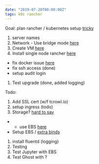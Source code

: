 ```yaml
---
date: "2019-07-28T00:00:00Z"
tags: k8s rancher
---
```

Goal:  plan rancher / kubernetes setup [tricky](https://thenewstack.io/7-key-considerations-for-kubernetes-in-production/)

1. server names
1. Network - Use bridge mode [here]( https://fabianlee.org/2019/04/01/kvm-creating-a-bridged-network-with-netplan-on-ubuntu-bionic/)
1. Create VM [here](https://www.cyberciti.biz/faq/how-to-install-kvm-on-centos-7-rhel-7-headless-server/)
1. Install single node rancher [here](https://rancher.com/docs/rancher/v2.x/en/installation/single-node/single-node-install-external-lb/)
* fix docker issue [here](https://serverfault.com/questions/972551/kvm-guest-and-docker-cannot-connect-to-each-other)
* fix ssh access (done)
* setup audit login
1. Test upgrade (done, added logging)


Todo:
1. Add SSL cert (w/f tcrowl.io)
1. setup ingress (todo)
1. Storage?  [hard to say](https://medium.com/vescloud/kubernetes-storage-performance-comparison-9e993cb27271)
*  - use EBS [here](https://blog.mayadata.io/openebs/running-openebs-on-custom-rancher-cluster)
* Setup EBS / [extra binds](https://rancher.com/docs/rke/latest/en/config-options/services/services-extras/)
1. install fluentd (logging)
1. Testing
1. Test Jupyter with EBS
1. Test Ghost with ?
